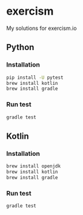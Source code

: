 # exercism
My solutions for exercism.io

## Python

### Installation

```bash
pip install -U pytest
brew install kotlin
brew install gradle
```

### Run test

```bash
gradle test
```

## Kotlin

### Installation

```bash
brew install openjdk
brew install kotlin
brew install gradle
```

### Run test

```bash
gradle test
```